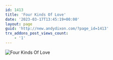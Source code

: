 ```yaml
---
id: 1413
title: 'Four Kinds Of Love'
date: '2023-03-17T13:45:19+00:00'
layout: page
guid: 'http://new.andydixon.com/?page_id=1413'
trx_addons_post_views_count:
    - '1'
---
```


![Four Kinds Of Love](https://i0.wp.com/assets.g8x2.ldn.idrivee2-23.com/posters/Four%20Kinds%20Of%20Love%2001.jpg?w=1200&ssl=1 "Four Kinds Of Love")